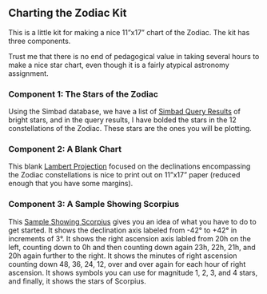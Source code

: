 ## Charting the Zodiac Kit

This is a little kit for making a nice 11&rdquo;x17&rdquo; chart of the Zodiac. The kit has three components.

Trust me that there is no end of pedagogical value in taking several hours to make a nice star chart, even though it is a fairly atypical astronomy assignment.

### Component 1: The Stars of the Zodiac

Using the Simbad database, we have a list of [Simbad Query Results](./SimbadQueryResults-ZodiacBolded.pdf) of bright stars, and in the query results, I have bolded the stars in the 12 constellations of the Zodiac. These stars are the ones you will be plotting.

### Component 2: A Blank Chart

This blank [Lambert Projection](./LambertProjection-ZodiacFocused.pdf) focused on the declinations encompassing the Zodiac constellations is nice to print out on 11&rdquo;x17&rdquo; paper (reduced enough that you have some margins).

### Component 3: A Sample Showing Scorpius

This [Sample Showing Scorpius](./SampleShowingScorpius.jpeg) gives you an idea of what you have to do to get started. It shows the declination axis labeled from -42&deg; to +42&deg; in increments of 3&deg;. It shows the right ascension axis labled from 20h on the left, counting down to 0h and then counting down again 23h, 22h, 21h, and 20h again further to the right. It shows the minutes of right ascension counting down 48, 36, 24, 12, over and over again for each hour of right ascension. It shows symbols you can use for magnitude 1, 2, 3, and 4 stars, and finally, it shows the stars of Scorpius.
